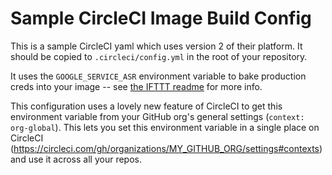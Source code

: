 # Sample CircleCI Image Build Config
This is a sample CircleCI yaml which uses version 2 of their platform. It should
be copied to `.circleci/config.yml` in the root of your repository.

It uses the `GOOGLE_SERVICE_ASR` environment variable to bake production creds
into your image -- see [the IFTTT readme](/README.md) for more info.

This configuration uses a lovely new feature of CircleCI to get this environment
variable from your GitHub org's general settings (`context: org-global`). This
lets you set this environment variable in a single place on CircleCI
(https://circleci.com/gh/organizations/MY_GITHUB_ORG/settings#contexts) and use
it across all your repos.
